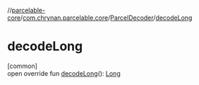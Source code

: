 //[parcelable-core](../../../index.md)/[com.chrynan.parcelable.core](../index.md)/[ParcelDecoder](index.md)/[decodeLong](decode-long.md)

# decodeLong

[common]\
open override fun [decodeLong](decode-long.md)(): [Long](https://kotlinlang.org/api/latest/jvm/stdlib/kotlin/-long/index.html)
